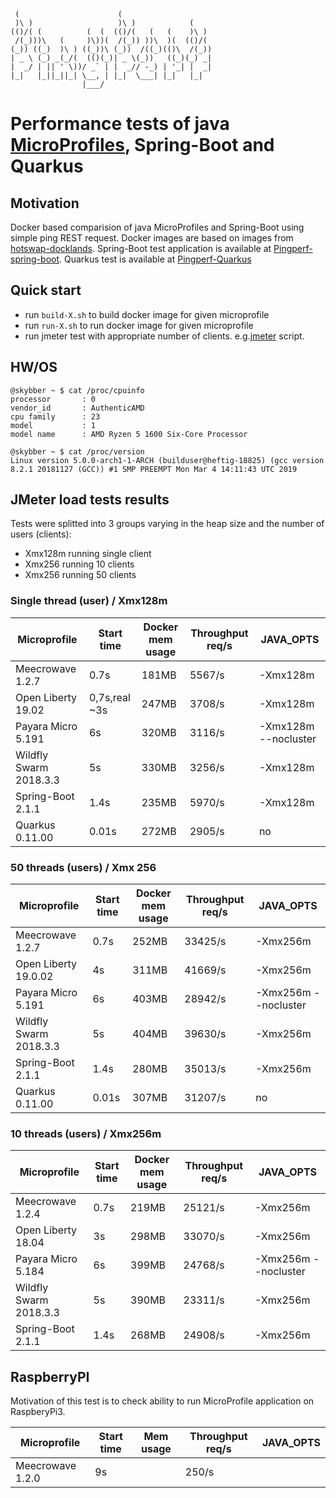      (                      (
     )\ )                   )\ )            (
    (()/( (          (  (  (()/(   (   (    )\ )
     /(_)))\   (     )\))(  /(_)) ))\  )(  (()/(
    (_)) ((_)  )\ ) ((_))\ (_))  /((_)(()\  /(_))
    | _ \ (_) _(_/(  (()(_)| _ \(_))   ((_)(_) _|
    |  _/ | || ' \))/ _` | |  _// -_) | '_| |  _|
    |_|   |_||_||_| \__, | |_|  \___| |_|   |_|
                    |___/

# Performance tests of java [MicroProfiles](https://microprofile.io/), Spring-Boot and Quarkus

## Motivation

Docker based comparision of java MicroProfiles and Spring-Boot using simple ping REST request. Docker images are based
on images from [hotswap-docklands](https://github.com/HotswapProjects/hotswap-docklands). Spring-Boot test application 
is available at [Pingperf-spring-boot](https://github.com/HotswapProjects/pingperf-spring-boot). Quarkus test is available
at [Pingperf-Quarkus](https://github.com/HotswapProjects/pingperf-quarkus)

## Quick start

* run `build-X.sh` to build docker image for given microprofile
* run `run-X.sh` to run docker image for given microprofile
* run jmeter test with appropriate number of clients. e.g.[jmeter](https://github.com/HotswapProjects/pingperf/jmeter_50users.jmx) script.

## HW/OS
```
@skybber ~ $ cat /proc/cpuinfo
processor       : 0
vendor_id       : AuthenticAMD
cpu family      : 23
model           : 1
model name      : AMD Ryzen 5 1600 Six-Core Processor

@skybber ~ $ cat /proc/version 
Linux version 5.0.0-arch1-1-ARCH (builduser@heftig-18825) (gcc version 8.2.1 20181127 (GCC)) #1 SMP PREEMPT Mon Mar 4 14:11:43 UTC 2019
```

## JMeter load tests results

Tests were splitted into 3 groups varying in the heap size and the number of users (clients):

- Xmx128m running single client
- Xmx256 running 10 clients
- Xmx256 running 50 clients

### Single thread (user) / Xmx128m

|Microprofile|Start time|Docker mem usage|Throughput req/s|JAVA_OPTS|
|------------|----------|----------------|----------------|---------|
|Meecrowave 1.2.7|0.7s|181MB|5567/s|-Xmx128m|
|Open Liberty 19.02|0,7s,real ~3s|247MB|3708/s|-Xmx128m|
|Payara Micro 5.191|6s|320MB|3116/s|-Xmx128m --nocluster|
|Wildfly Swarm 2018.3.3|5s|330MB|3256/s|-Xmx128m|
|Spring-Boot 2.1.1|1.4s|235MB|5970/s|-Xmx128m|
|Quarkus 0.11.00 |0.01s|272MB|2905/s|no|

### 50 threads (users) / Xmx 256

|Microprofile|Start time|Docker mem usage|Throughput req/s|JAVA_OPTS|
|------------|----------|----------------|----------------|---------|
|Meecrowave 1.2.7|0.7s|252MB|33425/s|-Xmx256m|
|Open Liberty 19.0.02|4s|311MB|41669/s|-Xmx256m|
|Payara Micro 5.191|6s|403MB|28942/s|-Xmx256m --nocluster|
|Wildfly Swarm 2018.3.3|5s|404MB|39630/s|-Xmx256m|
|Spring-Boot 2.1.1|1.4s|280MB|35013/s|-Xmx256m|
|Quarkus 0.11.00 |0.01s|307MB|31207/s|no|

### 10 threads (users) / Xmx256m

|Microprofile|Start time|Docker mem usage|Throughput req/s|JAVA_OPTS|
|------------|----------|----------------|----------------|---------|
|Meecrowave 1.2.4|0.7s|219MB|25121/s|-Xmx256m|
|Open Liberty 18.04|3s|298MB|33070/s|-Xmx256m|
|Payara Micro 5.184|6s|399MB|24768/s|-Xmx256m --nocluster|
|Wildfly Swarm 2018.3.3|5s|390MB|23311/s|-Xmx256m|
|Spring-Boot 2.1.1|1.4s|268MB|24908/s|-Xmx256m|

## RaspberryPI

Motivation of this test is to check ability to run MicroProfile application on RaspberyPi3.

|Microprofile|Start time|Mem usage|Throughput req/s|JAVA_OPTS|
|------------|----------|----------------|----------------|---------|
|Meecrowave 1.2.0|9s||250/s||
